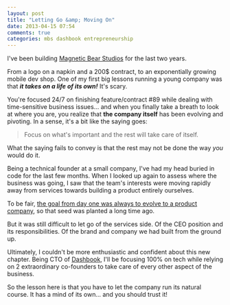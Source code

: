```yaml
---
layout: post
title: "Letting Go &amp; Moving On"
date: 2013-04-15 07:54
comments: true
categories: mbs dashbook entrepreneurship
---
```

I've been building [Magnetic Bear Studios](http://mgn.tc) for the last two years.

From a logo on a napkin and a 200$ contract, to an exponentially growing mobile dev shop. One of my first big lessons running a young company was that ***it takes on a life of its own!*** It's scary.

You're focused 24/7 on finishing feature/contract #89 while dealing with time-sensitive business issues... and when you finally take a breath to look at where you are, you realize that **the company itself** has been evolving and pivoting. In a sense, it's a bit like the saying goes:

> Focus on what's important and the rest will take care of itself.

What the saying fails to convey is that the rest may not be done the way *you* would do it.

Being a technical founder at a small company, I've had my head buried in code for the last few months. When I looked up again to assess where the business was going, I saw that the team's interests were moving rapidly away from services towards building a product entirely ourselves.

To be fair, [the goal from day one was always to evolve to a product company](http://mgn.tc/m2d), so that seed was planted a long time ago.

But it was still difficult to let go of the services side. Of the CEO position and its responsibilities. Of the brand and company we had built from the ground up.

Ultimately, I couldn't be more enthusiastic and confident about this new chapter. Being CTO of [Dashbook](http://dashbook.co), I'll be focusing 100% on tech while relying on 2 extraordinary co-founders to take care of every other aspect of the business.

So the lesson here is that you have to let the company run its natural course. It has a mind of its own... and you should trust it!